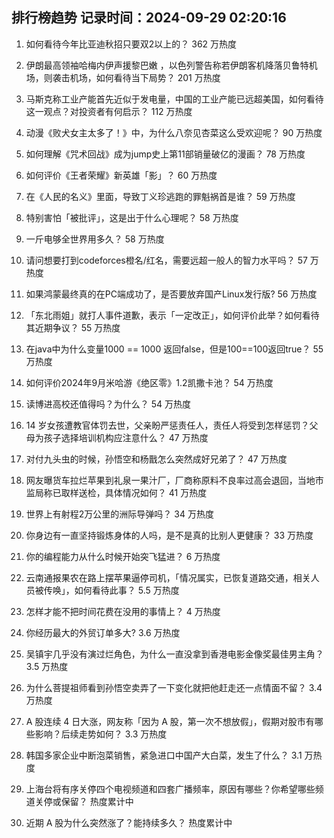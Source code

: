 
## 排行榜趋势 记录时间：2024-09-29 02:20:16
  
  1. 如何看待今年比亚迪秋招只要双2以上的？ 362 万热度
    
  2. 伊朗最高领袖哈梅内伊声援黎巴嫩 ，以色列警告称若伊朗客机降落贝鲁特机场，则袭击机场，如何看待当下局势？ 201 万热度
    
  3. 马斯克称工业产能首先近似于发电量，中国的工业产能已远超美国，如何看待这一观点？对投资者有何启示？ 112 万热度
    
  4. 动漫《败犬女主太多了！》中，为什么八奈见杏菜这么受欢迎呢？ 90 万热度
    
  5. 如何理解《咒术回战》成为jump史上第11部销量破亿的漫画？ 78 万热度
    
  6. 如何评价《王者荣耀》新英雄「影」？ 60 万热度
    
  7. 在《人民的名义》里面，导致丁义珍逃跑的罪魁祸首是谁？ 59 万热度
    
  8. 特别害怕「被批评」，这是出于什么心理呢？ 58 万热度
    
  9. 一斤电够全世界用多久？ 58 万热度
    
  10. 请问想要打到codeforces橙名/红名，需要远超一般人的智力水平吗？ 57 万热度
    
  11. 如果鸿蒙最终真的在PC端成功了，是否要放弃国产Linux发行版? 56 万热度
    
  12. 「东北雨姐」就打人事件道歉，表示「一定改正」，如何评价此举？如何看待其近期争议？ 55 万热度
    
  13. 在java中为什么变量1000 == 1000 返回false，但是100==100返回true？ 55 万热度
    
  14. 如何评价2024年9月米哈游《绝区零》1.2凯撒卡池？ 54 万热度
    
  15. 读博进高校还值得吗？为什么？ 54 万热度
    
  16. 14 岁女孩遭教官体罚去世，父亲盼严惩责任人，责任人将受到怎样惩罚？父母为孩子选择培训机构应注意什么？ 47 万热度
    
  17. 对付九头虫的时候，孙悟空和杨戬怎么突然成好兄弟了？ 47 万热度
    
  18. 网友曝货车拉烂苹果到礼泉一果汁厂，厂商称原料不良率过高会退回，当地市监局称已取样送检，具体情况如何？ 41 万热度
    
  19. 世界上有射程2万公里的洲际导弹吗？ 34 万热度
    
  20. 你身边有一直坚持锻炼身体的人吗，是不是真的比别人更健康？ 33 万热度
    
  21. 你的编程能力从什么时候开始突飞猛进？ 6 万热度
    
  22. 云南通报果农在路上摆苹果逼停司机，「情况属实，已恢复道路交通，相关人员被传唤」，如何看待此事？ 5.5 万热度
    
  23. 怎样才能不把时间花费在没用的事情上？ 4 万热度
    
  24. 你经历最大的外贸订单多大? 3.6 万热度
    
  25. 吴镇宇几乎没有演过烂角色，为什么一直没拿到香港电影金像奖最佳男主角？ 3.5 万热度
    
  26. 为什么菩提祖师看到孙悟空卖弄了一下变化就把他赶走还一点情面不留？ 3.4 万热度
    
  27. A 股连续 4 日大涨，网友称「因为 A 股，第一次不想放假」，假期对股市有哪些影响？后续走势如何？ 3.3 万热度
    
  28. 韩国多家企业中断泡菜销售，紧急进口中国产大白菜，发生了什么？ 3.1 万热度
    
  29. 上海台将有序关停四个电视频道和四套广播频率，原因有哪些？你希望哪些频道关停或保留？ 热度累计中
    
  30. 近期 A 股为什么突然涨了？能持续多久？ 热度累计中
    